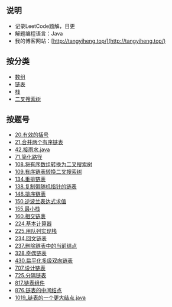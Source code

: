 ## 说明
- 记录LeetCode题解，日更
- 解题编程语言：Java
- 我的博客网站：[http://tangyiheng.top/](http://tangyiheng.top/)

## 按分类

- [数组](https://github.com/tangyihengsb/LeetCode/tree/master/数组)
- [链表](https://github.com/tangyihengsb/LeetCode/blob/master/链表)
- [栈](https://github.com/tangyihengsb/LeetCode/blob/master/栈)
- [二叉搜索树](https://github.com/tangyihengsb/LeetCode/tree/master/二叉搜索树)

## 按题号

- [20.有效的括号](https://github.com/tangyihengsb/LeetCode/blob/master/栈/20_有效的括号.java)
- [21.合并两个有序链表](https://github.com/tangyihengsb/LeetCode/blob/master/链表/143_重排链表.java)
- [42.接雨水.java](https://github.com/tangyihengsb/LeetCode/blob/master/栈/42_接雨水.java)
- [71.简化路径](https://github.com/tangyihengsb/LeetCode/blob/master/栈/71_简化路径.java)
- [108.将有序数组转换为二叉搜索树](https://github.com/tangyihengsb/LeetCode/blob/master/二叉搜索树/108_将有序数组转换为二叉搜索树.java)
- [109.有序链表转换二叉搜索树](https://github.com/tangyihengsb/LeetCode/blob/master/二叉搜索树/109_有序链表转换二叉搜索树.java)
- [134.重排链表](https://github.com/tangyihengsb/LeetCode/blob/master/链表/143_重排链表.java)
- [138.复制带随机指针的链表](https://github.com/tangyihengsb/LeetCode/blob/master/链表/138_复制带随机指针的链表.java)
- [148.排序链表](https://github.com/tangyihengsb/LeetCode/blob/master/链表/148_排序链表.java)
- [150.逆波兰表达式求值](https://github.com/tangyihengsb/LeetCode/blob/master/栈/150_逆波兰表达式求值.java)
- [155.最小栈](https://github.com/tangyihengsb/LeetCode/blob/master/栈/155_最小栈.java)
- [160.相交链表](https://github.com/tangyihengsb/LeetCode/blob/master/链表/160_相交链表.java)
- [224.基本计算器](https://github.com/tangyihengsb/LeetCode/blob/master/栈/224_基本计算器.java)
- [225.用队列实现栈](https://github.com/tangyihengsb/LeetCode/blob/master/栈/225_用队列实现栈.java)
- [234.回文链表](https://github.com/tangyihengsb/LeetCode/blob/master/链表/234_回文链表.java)
- [237.删除链表中的当前结点](https://github.com/tangyihengsb/LeetCode/blob/master/链表/237_删除链表中的当前节点.java)
- [328.奇偶链表](https://github.com/tangyihengsb/LeetCode/blob/master/链表/328_奇偶链表.java)
- [430.扁平化多级双向链表](https://github.com/tangyihengsb/LeetCode/blob/master/链表/430_扁平化多级双向链表.java)
- [707.设计链表](https://github.com/tangyihengsb/LeetCode/blob/master/链表/707_设计链表.java)
- [725.分隔链表](https://github.com/tangyihengsb/LeetCode/blob/master/链表/725_分隔链表.java)
- [817.链表组件](https://github.com/tangyihengsb/LeetCode/blob/master/链表/817_链表组件.java)
- [876.链表的中间结点](https://github.com/tangyihengsb/LeetCode/blob/master/链表/876_链表的中间结点.java)
- [1019_链表的一个更大结点.java](https://github.com/tangyihengsb/LeetCode/blob/master/链表/1019_链表的一个更大结点.java)

